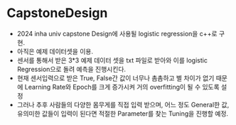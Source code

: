 # CapstoneDesign

* 2024 inha univ capstone Design에 사용될 logistic regression을 c++로 구현.
* 아직은 예제 데이터셋을 이용.
* 센서를 통해서 받은 3*3 예제 데이터 셋을 txt 파일로 받아와 이를 logistic Regression으로 돌려 예측을 진행시킨다.
* 현재 센서입력으로 받은 True, False간 값이 너무나 촘촘하고 별 차이가 없기 때문에 Learning Rate와 Epoch를 크게 증가시켜 거의 overfitting이 될 수 있도록 설정
* 그러나 추후 사람들의 다양한 몸무게를 직접 입력 받으며, 어느 정도 General한 값, 유의미한 값들이 입력이 된다면 적절한 Parameter를 찾는 Tuning을 진행할 예정.

